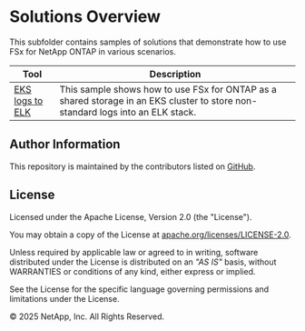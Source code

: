 # Solutions Overview
This subfolder contains samples of solutions that demonstrate how to use FSx for NetApp ONTAP in various scenarios.

| Tool | Description |
| --- | --- |
| [EKS logs to ELK](EKS-logs-to-ELK) | This sample shows how to use FSx for ONTAP as a shared storage in an EKS cluster to store non-standard logs into an ELK stack. |

## Author Information

This repository is maintained by the contributors listed on [GitHub](https://github.com/NetApp/FSx-ONTAP-utils/graphs/contributors).

## License

Licensed under the Apache License, Version 2.0 (the "License").

You may obtain a copy of the License at [apache.org/licenses/LICENSE-2.0](http://www.apache.org/licenses/LICENSE-2.0).

Unless required by applicable law or agreed to in writing, software distributed under the License is distributed on an _"AS IS"_ basis, without WARRANTIES or conditions of any kind, either express or implied.

See the License for the specific language governing permissions and limitations under the License.

© 2025 NetApp, Inc. All Rights Reserved.
